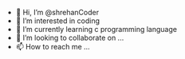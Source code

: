- 👋 Hi, I’m @shrehanCoder
- 👀 I’m interested in coding
- 🌱 I’m currently learning c programming language
- 💞️ I’m looking to collaborate on ...
- 📫 How to reach me ...

<!---
shrehanCoder/shrehanCoder is a ✨ special ✨ repository because its `README.md` (this file) appears on your GitHub profile.
You can click the Preview link to take a look at your changes.
--->
